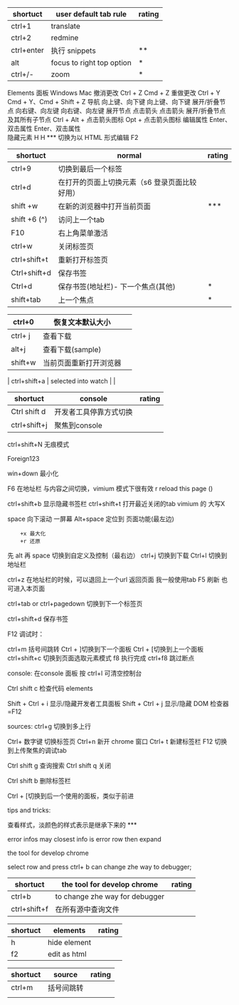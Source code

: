 
| shortuct   | user default tab rule     | rating |
| ---------- | ------------------------- | ------ |
| ctrl+1     | translate                 |        |
| ctrl+2     | redmine                   |        |
| ctrl+enter | 执行 snippets             | **     |
| alt        | focus to right top option | *      |
| ctrl+/-    | zoom                      | *      |




Elements 面板	Windows	Mac
撤消更改	Ctrl + Z	Cmd + Z
重做更改	Ctrl + Y	Cmd + Y、Cmd + Shift + Z
导航	向上键、向下键	向上键、向下键
展开/折叠节点	向右键、向左键	向右键、向左键
展开节点	点击箭头	点击箭头
展开/折叠节点及其所有子节点	Ctrl + Alt + 点击箭头图标	Opt + 点击箭头图标
编辑属性	Enter、双击属性	Enter、双击属性    
隐藏元素	H	H   ***
切换为以 HTML 形式编辑	F2	





| shortuct     | normal                                        | rating |
| ------------ | --------------------------------------------- | ------ |
| ctrl+9       | 切换到最后一个标签                            |        |
| ctrl+d       | 在打开的页面上切换元素（s6 登录页面比较好用） |        |
| shift +w     | 在新的浏览器中打开当前页面                    | ***    |
| shift +6 (^) | 访问上一个tab                                 |        |
| F10          | 右上角菜单激活                                |        |
| ctrl+w       | 关闭标签页                                    |        |
| ctrl+shift+t | 重新打开标签页                                |        |
| Ctrl+shift+d | 保存书签                                      |        |
| Ctrl+d       | 保存书签(地址栏)- 下一个焦点(其他)            | *      |
| shift+tab    | 上一个焦点                                    | *      |

| ctrl+0  | 恢复文本默认大小       |     |
| ------- | ---------------------- | --- |
| ctrl+ j | 查看下载               |     |
| alt+j   | 查看下载(sample)       |     |
| shift+w | 当前页面重新打开浏览器 |     |

| ctrl+shift+a | selected into watch   |  |


  


| shortuct     | console                | rating |
| ------------ | ---------------------- | ------ |
| Ctrl shift d | 开发者工具停靠方式切换 |        |
| ctrl+shift+j | 聚焦到console          |        |



ctrl+shift+N 无痕模式

Foreign123

win+down 最小化

F6 在地址栏 与内容之间切换，vimium 模式下很有效
r  reload this page ()


ctrl+shift+b 显示隐藏书签栏
ctrl+shift+t 打开最近关闭的tab  vimium 的 大写X

space 向下滚动 一屏幕
Alt+space 定位到 页面功能(最左边)
 
        +x 最大化
        +r 还原

先 alt 再 space 切换到自定义及控制（最右边）
ctrl+j  切换到下载
Ctrl+l 切换到地址栏

ctrl+z 在地址栏的时候，可以退回上一个url
返回页面 我一般使用tab
F5 刷新 也可进入本页面

ctrl+tab or  ctrl+pagedown  切换到下一个标签页

ctrl+shift+d 保存书签





F12 调试时：
 
ctrl+m  括号间跳转
Ctrl + ]切换到下一个面板
Ctrl + [切换到上一个面板
ctrl+shift+c 切换到页面选取元素模式
f8 执行完成
ctrl+f8 跳过断点


console:
在console 面板 按  ctrl+l  可清空控制台

Ctrl shift c 检查代码 elements

Shift + Ctrl + i 显示/隐藏开发者工具面板
Shift + Ctrl + j 显示/隐藏 DOM 检查器 =F12

sources:
ctrl+g 切换到多上行



Ctrl+  数字键  切换标签页
Ctrl+n  新开 chrome 窗口
Ctrl+ t    新建标签栏
F12 切换到上传聚焦的调试tab 

Ctrl shift g  查询搜索
Ctrl shift q  关闭

Ctrl shift b   删除标签栏



Ctrl + [切换到后一个使用的面板，类似于前进






tips and tricks:

查看样式，淡颜色的样式表示是继承下来的 ***

error infos  may closest info is error row then expand 




the tool for develop chrome 

select row  and  press ctrl+ b can change zhe way to debugger;


| shortuct     | the tool for develop chrome     | rating |
| ------------ | ------------------------------- | ------ |
| ctrl+b       | to change zhe way for  debugger |        |
| ctrl+shift+f | 在所有源中查询文件              |        |


| shortuct | elements     | rating |
| -------- | ------------ | ------ |
| h        | hide element |        |
| f2       | edit as html |        |


| shortuct | source     | rating |
| -------- | ---------- | ------ |
| ctrl+m   | 括号间跳转 |        |
|          |            |        |


